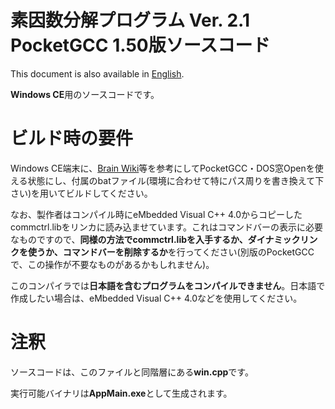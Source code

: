 # 素因数分解プログラム Ver. 2.1 PocketGCC 1.50版ソースコード
This document is also available in [English](readme_en.md).

**Windows CE**用のソースコードです。

# ビルド時の要件
Windows CE端末に、[Brain Wiki](https://brain.fandom.com/ja)等を参考にしてPocketGCC・DOS窓Openを使える状態にし、付属のbatファイル(環境に合わせて特にパス周りを書き換えて下さい)を用いてビルドしてください。

なお、製作者はコンパイル時にeMbedded Visual C++ 4.0からコピーしたcommctrl.libをリンカに読み込ませています。これはコマンドバーの表示に必要なものですので、**同様の方法でcommctrl.libを入手するか、ダイナミックリンクを使うか、コマンドバーを削除するか**を行ってください(別版のPocketGCCで、この操作が不要なものがあるかもしれません)。

このコンパイラでは**日本語を含むプログラムをコンパイルできません**。日本語で作成したい場合は、eMbedded Visual C++ 4.0などを使用してください。

# 注釈
ソースコードは、このファイルと同階層にある**win.cpp**です。

実行可能バイナリは**AppMain.exe**として生成されます。